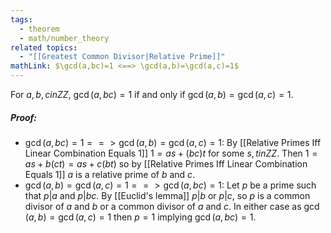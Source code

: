 ```yaml
---
tags:
  - theorem
  - math/number_theory
related topics:
  - "[[Greatest Common Divisor|Relative Prime]]"
mathLink: $\gcd(a,bc)=1 <==> \gcd(a,b)=\gcd(a,c)=1$
---
```

For $a,b,c in ZZ$, $\gcd(a,bc)=1$ if and only if $\gcd(a,b)=\gcd(a,c)=1$.
##### Proof:
- $\gcd(a,bc)=1 ==> \gcd(a,b)=\gcd(a,c)=1$:
	By [[Relative Primes Iff Linear Combination Equals 1]] $1 = as + (bc)t$ for some $s,t in ZZ$. Then $1 = as + b(ct) = as + c(bt)$ so by [[Relative Primes Iff Linear Combination Equals 1]] $a$ is a relative prime of $b$ and $c$.
- $\gcd(a,b)=\gcd(a,c)=1 ==> \gcd(a,bc)=1$:
	Let $p$ be a prime such that $p|a$ and $p|bc$. By [[Euclid's lemma]] $p|b$ or $p|c$, so $p$ is a common divisor of $a$ and $b$ or a common divisor of $a$ and $c$. In either case as $\gcd(a,b)=\gcd(a,c)=1$ then $p=1$ implying $\gcd(a,bc)=1$.